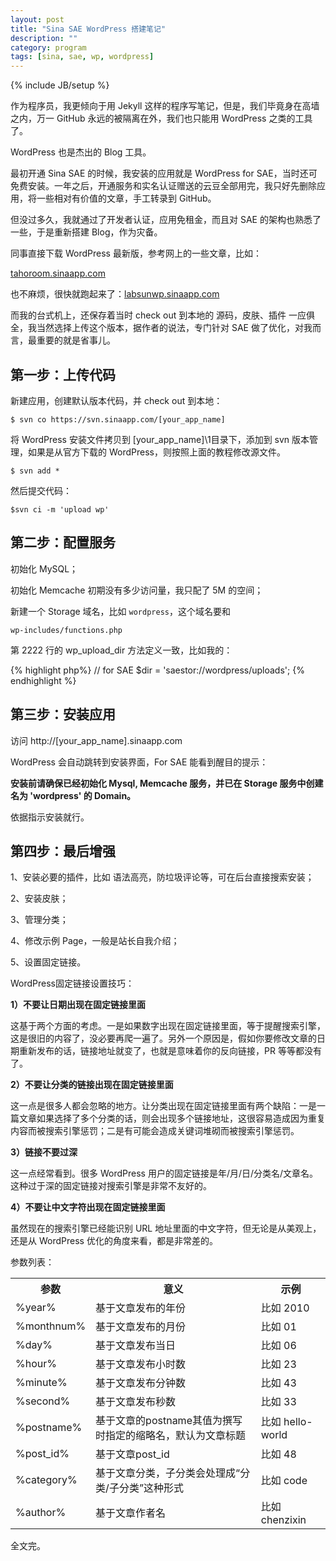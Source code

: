 ```yaml
---
layout: post
title: "Sina SAE WordPress 搭建笔记"
description: ""
category: program
tags: [sina, sae, wp, wordpress]
---
```

{% include JB/setup %}

作为程序员，我更倾向于用 Jekyll 这样的程序写笔记，但是，我们毕竟身在高墙之内，万一 GitHub 永远的被隔离在外，我们也只能用 WordPress 之类的工具了。

WordPress 也是杰出的 Blog 工具。

最初开通 Sina SAE 的时候，我安装的应用就是 WordPress for SAE，当时还可免费安装。一年之后，开通服务和实名认证赠送的云豆全部用完，我只好先删除应用，将一些相对有价值的文章，手工转录到 GitHub。

但没过多久，我就通过了开发者认证，应用免租金，而且对 SAE 的架构也熟悉了一些，于是重新搭建 Blog，作为灾备。

同事直接下载 WordPress 最新版，参考网上的一些文章，比如：

[tahoroom.sinaapp.com](http://tahoroom.sinaapp.com/?p=2013)

也不麻烦，很快就跑起来了：[labsunwp.sinaapp.com](http://labsunwp.sinaapp.com/)

而我的台式机上，还保存着当时 check out 到本地的 源码，皮肤、插件 一应俱全，我当然选择上传这个版本，据作者的说法，专门针对 SAE 做了优化，对我而言，最重要的就是省事儿。

## 第一步：上传代码

新建应用，创建默认版本代码，并 check out 到本地：

`$ svn co https://svn.sinaapp.com/[your_app_name]`

将 WordPress 安装文件拷贝到 \[your_app_name]\\1目录下，添加到 svn 版本管理，如果是从官方下载的 WordPress，则按照上面的教程修改源文件。

`$ svn add *`

然后提交代码：

`$svn ci -m 'upload wp'`

## 第二步：配置服务

初始化 MySQL； 

初始化 Memcache 初期没有多少访问量，我只配了 5M 的空间； 

新建一个 Storage 域名，比如 `wordpress`，这个域名要和 

`wp-includes/functions.php`

第 2222 行的 wp_upload_dir 方法定义一致，比如我的：

{% highlight php%}
// for SAE
$dir = 'saestor://wordpress/uploads';
{% endhighlight %}

## 第三步：安装应用

访问 http://\[your_app_name].sinaapp.com

WordPress 会自动跳转到安装界面，For SAE 能看到醒目的提示：

**安装前请确保已经初始化 Mysql, Memcache 服务，并已在 Storage 服务中创建名为 'wordpress' 的 Domain。**

依据指示安装就行。

## 第四步：最后增强

1、安装必要的插件，比如 语法高亮，防垃圾评论等，可在后台直接搜索安装；

2、安装皮肤； 

3、管理分类； 

4、修改示例 Page，一般是站长自我介绍； 

5、设置固定链接。

WordPress固定链接设置技巧：

**1）不要让日期出现在固定链接里面**

这基于两个方面的考虑。一是如果数字出现在固定链接里面，等于提醒搜索引擎，这是很旧的内容了，没必要再爬一遍了。另外一个原因是，假如你要修改文章的日期重新发布的话，链接地址就变了，也就是意味着你的反向链接，PR 等等都没有了。

**2）不要让分类的链接出现在固定链接里面**

这一点是很多人都会忽略的地方。让分类出现在固定链接里面有两个缺陷：一是一篇文章如果选择了多个分类的话，则会出现多个链接地址，这很容易造成因为重复内容而被搜索引擎惩罚；二是有可能会造成关键词堆砌而被搜索引擎惩罚。

**3）链接不要过深**

这一点经常看到。很多 WordPress 用户的固定链接是年/月/日/分类名/文章名。这种过于深的固定链接对搜索引擎是非常不友好的。

**4）不要让中文字符出现在固定链接里面**

虽然现在的搜索引擎已经能识别 URL 地址里面的中文字符，但无论是从美观上，还是从 WordPress 优化的角度来看，都是非常差的。

参数列表：

<table class="table table-bordered table-hover table-striped"><tbody>
<tr>
<th class="confluenceTh">参数</th>
<th class="confluenceTh">意义</th>
<th class="confluenceTh">示例</th>
</tr>
<tr>
<td>%year%</td>
<td>基于文章发布的年份</td>
<td>比如 2010</td>
</tr>
<tr>
<td>%monthnum%</td>
<td>基于文章发布的月份</td>
<td>比如 01</td>
</tr>
<tr>
<td>%day%</td>
<td>基于文章发布当日</td>
<td>比如 06</td>
</tr>
<tr>
<td>%hour%</td>
<td>基于文章发布小时数</td>
<td>比如 23</td>
</tr>
<tr>
<td>%minute%</td>
<td>基于文章发布分钟数</td>
<td>比如 43</td>
</tr>
<tr>
<td>%second%</td>
<td>基于文章发布秒数</td>
<td>比如 33</td>
</tr>
<tr>
<td>%postname%</td>
<td>基于文章的postname其值为撰写时指定的缩略名，默认为文章标题</td>
<td>比如 hello-world</td>
</tr>
<tr>
<td>%post_id%</td>
<td>基于文章post_id</td>
<td>比如 48</td>
</tr>
<tr>
<td>%category%</td>
<td>基于文章分类，子分类会处理成“分类/子分类”这种形式</td>
<td>比如 code</td>
</tr>
<tr>
<td>%author%</td>
<td>基于文章作者名</td>
<td>比如 chenzixin</td>
</tr>
</tbody></table>

全文完。






